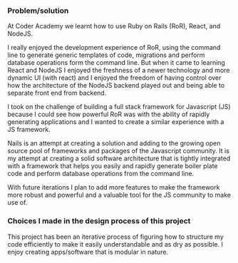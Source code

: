 ### Problem/solution

At Coder Academy we learnt how to use Ruby on Rails (RoR), React, and NodeJS.

I really enjoyed the development experience of RoR, using the command line to generate generic templates of code, migrations and perform database operations form the command line. But when it came to learning React and NodeJS I enjoyed the freshness of a newer technology and more dynamic UI (with react) and I enjoyed the freedom of having control over how the architecture of the NodeJS backend played out and being able to separate front end from backend.

I took on the challenge of building a full stack framework for Javascript (JS) because I could see how powerful RoR was with the ability of rapidly generating applications and I wanted to create a similar experience with a JS framework.

Nails is an attempt at creating a solution and adding to the growing open source pool of frameworks and packages of the Javascript community. It is my attempt at creating a solid software architecture that is tightly integrated with a framework that helps you easily and rapidly generate boiler plate code and perform database operations from the command line.

With future iterations I plan to add more features to make the framework more robust and powerful and a valuable tool for the JS community to make use of.

### Choices I made in the design process of this project

This project has been an iterative process of figuring how to structure my code efficiently to make it easily understandable and as dry as possible. I enjoy creating apps/software that is modular in nature.
